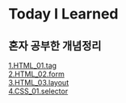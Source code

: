 Today I Learned
=============
## 혼자 공부한 개념정리<br>
[1.HTML_01.tag](https://github.com/kha0213/Today-I-Learn/wiki/HTML_01.tag)<br>
[2.HTML_02.form](https://github.com/kha0213/Today-I-Learn/wiki/HTML_02.form)<br>
[3.HTML_03.layout](https://github.com/kha0213/Today-I-Learn/wiki/HTML_03.layout)<br>
[4.CSS_01.selector](https://github.com/kha0213/Today-I-Learn/wiki/CSS_01.selector)<br>
